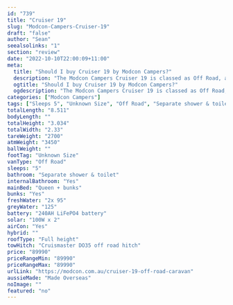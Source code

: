 ```yaml
---
id: "739"
title: "Cruiser 19"
slug: "Modcon-Campers-Cruiser-19"
draft: "false"
author: "Sean"
seealsolinks: "1"
section: "review"
date: "2022-10-10T22:00:09+11:00"
meta:
  title: "Should I buy Cruiser 19 by Modcon Campers?"
  description: "The Modcon Campers Cruiser 19 is classed as Off Road, and sleeps 5 people. It is Made Overseas and comes in at Unknown Size. It generally has Separate shower & toilet."
  ogtitle: "Should I buy Cruiser 19 by Modcon Campers?"
  ogdescription: "The Modcon Campers Cruiser 19 is classed as Off Road, and sleeps 5 people. It is Made Overseas and comes in at Unknown Size. It generally has Separate shower & toilet."
categories: ["Modcon Campers"]
tags: ["Sleeps 5", "Unknown Size", "Off Road", "Separate shower & toilet", "Full height", "80 - 100k", "Made Overseas"]
totalLength: "8.511"
bodyLength: ""
totalHeight: "3.034"
totalWidth: "2.33"
tareWeight: "2700"
atmWeight: "3450"
ballWeight: ""
footTag: "Unknown Size"
vanType: "Off Road"
sleeps: "5"
bathroom: "Separate shower & toilet"
internalBathroom: "Yes"
mainBed: "Queen + bunks"
bunks: "Yes"
freshWater: "2x 95"
greyWater: "125"
battery: "240AH LiFePO4 battery"
solar: "100W x 2"
airCon: "Yes"
hybrid: ""
roofType: "Full height"
towHitch: "Cruismaster DO35 off road hitch"
price: "89990"
priceRangeMin: "89990"
priceRangeMax: "89990"
urlLink: "https://modcon.com.au/cruiser-19-off-road-caravan"
aussieMade: "Made Overseas"
noImage: ""
featured: "no"
---
```

